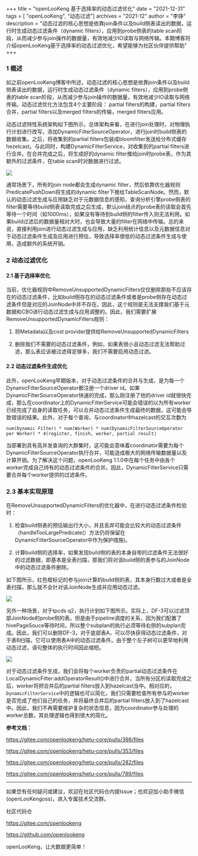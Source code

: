 +++ 
title = "openLooKeng 基于选择率的动态过滤优化"
date = "2021-12-31"
tags = [ "openLooKeng", "动态过滤"]
archives = "2021-12"
author = "李铮"
description = "动态过滤的核心思想是依靠join条件以及build侧表读出的数据，运行时生成动态过滤条件（dynamic filters），应用到probe侧表的table scan阶段，从而减少参与join操作的数据量，有效地减少IO读取与网络传输。本期博客将介绍openLooKeng基于选择率的动态过滤优化，希望能够为社区伙伴提供帮助"
+++


### 1 概述

如之前openLooKeng博客中所述，动态过滤的核心思想是依靠join条件以及build侧表读出的数据，运行时生成动态过滤条件（dynamic filters），应用到probe侧表的table scan阶段，从而减少参与join操作的数据量，有效地减少IO读取与网络传输。动态过滤优化方法包含4个主要阶段： partial filters的构建，partial filters合并，partial filters以及merged filters的传输，merged filters应用。

动态过滤特性系统架构如下图所示，总体架构来看，在进行join处理时，对物理执行计划进行改写，添加DynamicFilterSourceOperator，进行join时build侧表的数据收集。之后，将收集到的partial filters包装成bloomfilter发送给分布式缓存hezelcast。与此同时，构建DynamicFilterService，对收集到的partial filters进行合并。在合并完成之后，将生成好的dynamic filter推给join时probe表，作为其额外的过滤条件，在table scan时对数据进行过滤。

<img src='/zh-cn/blog/20211231/001.jpg' />

通常场景下，所有的join node都会生成dynamic filter，然后依靠优化器规则PredicatePushDown将生成的dynamic filter下推给TableScanNode。然而，默认的动态过滤生成与应用缺乏对于元数据信息的感知，查询分析引擎probe侧表的filter需要等待build侧表读取完成之后生成，默认join结点的probe表的读取会首先等待一个时间（如1000ms），如果没有等待到build侧的filter传入则无法利用。如果build过滤后的数据量相对大时，也会导致大量的filter在网络中传输。总的来说，直接利用join进行动态过滤生成与应用，缺乏利用统计信息以及元数据信息对于动态过滤条件生成及应用进行预估，导致选择率很低的动态过滤条件生成与使用，造成额外的系统开销。

### 2 动态过滤优化

#### 2.1 基于选择率优化

当前，优化器规则中RemoveUnsupportedDynamicFilters仅仅删除那些不应该存在的动态过滤条件，比如build侧存在的动态过滤条件或者是probe侧存在动态过滤条件但是对应的JoinNode中并不存在。因此，这个规则是无法支撑我们基于元数据和CBO进行动态过滤生成与应用调整的。因此，我们需要扩展RemoveUnsupportedDynamicFilters规则：

1. 将Metadata以及cost provider提供给RemoveUnsupportedDynamicFilters

2. 删除我们不需要的动态过滤条件，例如，如果表很小且动态过滤无法帮助过滤，那么表应该被过滤得足够多，我们不需要启用动态过滤。

#### 2.2 动态过滤条件生成优化

此外，openLooKeng早期版本，对于动态过滤条件的合并与生成，是为每一个DynamicFilterSourceOperator都注册一个driver id。如果DynamicFilterSourceOperator快速的完成，那么刚注册了他的driver id就很快完成，那么在coordinator上的DynamicFilterService可能会错误的以为所有worker已经完成了自身的读取任务，可以合并动态过滤条件生成最终的数据，这可能会导致错误的结果。此外，对于每个查询，与coordinator中hazelcast的交互次数为

```
num(Dynamic Filter) * num(Worker) * num(DynamicFilterSourceOperator per Worker) * 4(register, finish, worker, partial result)
```

当部署到具有高并发查询的大群集时，这可能会意味着coordinator需要为每个DynamicFilterSourceOperator执行合并，可能造成极大的网络传输数据量以及计算开销。为了解决这个问题，openLooKeng 1.1.0中在每个任务中由各个worker完成自己持有的动态过滤条件的合并。因此，DynamicFilterService只需要合并每个worker提供的过滤条件。

### 2.3	基本实现原理

在RemoveUnsupportedDynamicFilters的优化器中，在进行动态过滤条件检验时：

1. 检查build侧表的预估输出行大小，并且丢弃可能会比较大的动态过滤条件（handleTooLargePredicate(）方法仍将保留在DynamicFilterSourceOperator中作为保护措施)。

2. 计算build侧的选择率，如果发现build侧的表的本身自带的过滤条件无法很好的过滤数据，即基本是全表扫描，那我们将对该build侧的表参与的JoinNode中的动态过滤条件删除。

如下图所示，红色框标记的参与join计算的build侧的表，其本身行数过大或者是全表扫描，那么就不会针对该JoinNode生成并应用动态过滤。

<img src='/zh-cn/blog/20211231/002.jpg' />

另外一种场景，对于tpcds q2，执行计划如下图所示。实际上，DF-3可以过滤顶部JoinNode的probe侧的表。但是由于pipeline调度的关系，因为我们配置了hivePageSouce等待时间，所以整个subplan的执行必须等待右侧的subplan完成。因此，我们可以删除DF-3，对于底部表A，可以尽快获得动态过滤条件，对于表B扫描，它可以使用表A中的动态过滤条件。由于整个左子树可以更早地利用动态过滤，语句整体的执行时间因此缩短。

<img src='/zh-cn/blog/20211231/003.jpg' />

对于动态过滤条件生成，我们会将每个worker负责的partial动态过滤条件在LocalDynamicFilter:addOperatorResult()中进行合并，当所有分区的读取完成之后，worker将把合并后的partial filters放入到hazelcast当中。相对应的，`DynamicFilterService`中的逻辑也可以简化，我们只需要检查所有参与的worker是否完成了他们自己的任务，并将最终合并后的partial filters放入到了hazelcast中。因此，我们不再需要维护复杂的状态信息，因为coordinator参与处理的worker总数，其处理逻辑也得到很大的简化。

**参考文档：**

<https://gitee.com/openlookeng/hetu-core/pulls/398/files>

<https://gitee.com/openlookeng/hetu-core/pulls/353/files>

<https://gitee.com/openlookeng/hetu-core/pulls/282/files>

<https://gitee.com/openlookeng/hetu-core/pulls/789/files>


---

如果您有任何疑问或建议，欢迎在社区代码仓内提Issue；也欢迎加小助手微信(openLooKengoss)，进入专属技术交流群。

社区代码仓 

<https://gitee.com/openlookeng>

<https://github.com/openlookeng>


openLooKeng，让大数据更简单！